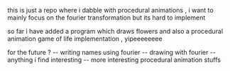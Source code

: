 
this is just a repo where i dabble with procedural animations , i want to mainly focus on the fourier transformation but its
hard to implement 

so far i have added a  program which draws flowers
and also a procedural animation game of life implementation , yipeeeeeeee

for the future ?
-- writing names using fourier 
-- drawing with fourier 
-- anything i find interesting 
-- more interesting procedural animation stuffs
